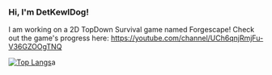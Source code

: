 ### Hi, I'm DetKewlDog!

I am working on a 2D TopDown Survival game named Forgescape!
Check out the game's progress here: https://youtube.com/channel/UCh6qnjRmjFu-V36GZOOgTNQ

[![Top Langs](https://github-readme-stats.vercel.app/api/top-langs/?username=detkewldog)](https://github.com/anuraghazra/github-readme-stats)a
